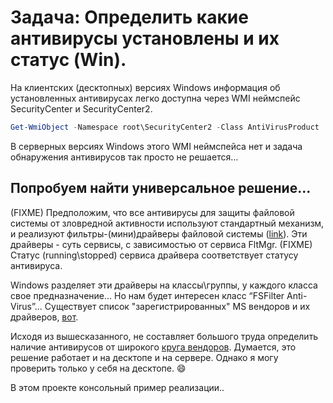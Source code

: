 ﻿# Задача: Определить какие антивирусы установлены и их статус (Win).
На клиентских (десктопных) версиях Windows информация об установленных антивирусах легко доступна через WMI неймспейс SecurityCenter и SecurityCenter2.
```powershell
Get-WmiObject -Namespace root\SecurityCenter2 -Class AntiVirusProduct
```
В серверных версиях Windows этого WMI неймспейса нет и задача обнаружения антивирусов так просто не решается…
## Попробуем найти универсальное решение...
(FIXME) Предположим, что все антивирусы для защиты файловой системы от зловредной активности используют стандартный механизм, и реализуют фильтры-(мини)драйверы файловой системы ([link](https://docs.microsoft.com/en-us/windows-hardware/drivers/ifs/filter-manager-concepts)). Эти драйверы - суть сервисы, с зависимостью от сервиса FltMgr. (FIXME) Статус (running\stopped) сервиса драйвера соответствует статусу антивируса.

Windows разделяет эти драйверы на классы\группы, у каждого класса свое предназначение… Но нам будет интересен класс “FSFilter Anti-Virus”... 
Существует список "зарегистрированных" MS вендоров и их драйверов, [вот](https://docs.microsoft.com/en-us/windows-hardware/drivers/ifs/allocated-altitudes).

Исходя из вышесказанного, не составляет большого труда определить наличие антивирусов от широкого [круга вендоров](https://docs.microsoft.com/en-us/windows-hardware/drivers/ifs/allocated-altitudes#320000---329998-fsfilter-anti-virus). Думается, это решение работает и на десктопе и на сервере. Однако я могу проверить только у себя на десктопе. :smile:

В этом проекте консольный пример реализации..
